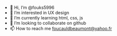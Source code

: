 - 👋 Hi, I’m @fouks5996
- 👀 I’m interested in UX design
- 🌱 I’m currently learning html, css, js
- 💞️ I’m looking to collaborate on github
- 📫 How to reach me foucauldbeaumont@yahoo.fr

<!---
fouks5996/fouks5996 is a ✨ special ✨ repository because its `README.md` (this file) appears on your GitHub profile.
You can click the Preview link to take a look at your changes.
--->
